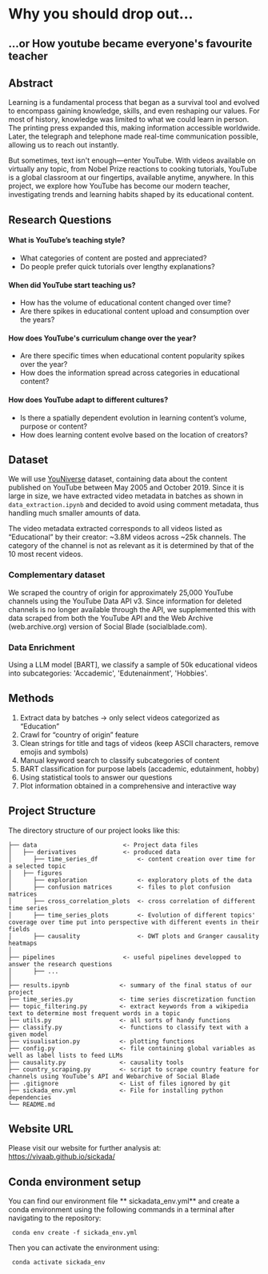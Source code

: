 # Why you should drop out...
## ...or How youtube became everyone's favourite teacher

## Abstract
Learning is a fundamental process that began as a survival tool and evolved to encompass gaining knowledge, skills, and even reshaping our values. For most of history, knowledge was limited to what we could learn in person. The printing press expanded this, making information accessible worldwide. Later, the telegraph and telephone made real-time communication possible, allowing us to reach out instantly.

But sometimes, text isn't enough—enter YouTube. With videos available on virtually any topic, from Nobel Prize reactions to cooking tutorials, YouTube is a global classroom at our fingertips, available anytime, anywhere. In this project, we explore how YouTube has become our modern teacher, investigating trends and learning habits shaped by its educational content.

## Research Questions
#### What is YouTube’s teaching style?
- What categories of content are posted and appreciated?
- Do people prefer quick tutorials over lengthy explanations?

#### When did YouTube start teaching us?
- How has the volume of educational content changed over time? 
- Are there spikes in educational content upload and consumption over the years?

#### How does YouTube's curriculum change over the year?
- Are there specific times when educational content popularity spikes over the year?
- How does the information spread across categories in educational content?

#### How does YouTube adapt to different cultures?
- Is there a spatially dependent evolution in learning content’s volume, purpose or content?
- How does learning content evolve based on the location of creators?

## Dataset
We will use [YouNiverse](https://zenodo.org/records/4650046) dataset, containing data about the content published on YouTube between May 2005 and October 2019. Since it is large in size, we have extracted video metadata in batches as shown in `data_extraction.ipynb` and decided to avoid using comment metadata, thus handling much smaller amounts of data.

The video metadata extracted corresponds to all videos listed as “Educational” by their creator: ~3.8M videos across ~25k channels. The category of the channel is not as relevant as it is determined by that of the 10 most recent videos. 

### Complementary dataset
We scraped the country of origin for approximately 25,000 YouTube channels using the YouTube Data API v3. Since information for deleted channels is no longer available through the API, we supplemented this with data scraped from both the YouTube API and the Web Archive (web.archive.org) version of Social Blade (socialblade.com).

### Data Enrichment
Using a LLM model [BART], we classify a sample of 50k educational videos into subcategories:
'Accademic', 'Edutenainment', 'Hobbies'.

## Methods
1. Extract data by batches → only select videos categorized as “Education”
2. Crawl for “country of origin” feature
3. Clean strings for title and tags of videos (keep ASCII characters, remove emojis and symbols) 
4. Manual keyword search to classify subcategories of content
4. BART classification for purpose labels (accademic, edutainment, hobby)
4. Using statistical tools to answer our questions
5. Plot information obtained in a comprehensive and interactive way

## Project Structure

The directory structure of our project looks like this:

```
├── data                        <- Project data files
│   ├── derivatives             <- produced data
│      ├── time_series_df           <- content creation over time for a selected topic
│   ├── figures
│      ├── exploration              <- exploratory plots of the data
│      ├── confusion matrices       <- files to plot confusion matrices
│      ├── cross_correlation_plots  <- cross correlation of different time series
│      ├── time_series_plots        <- Evolution of different topics' coverage over time put into perspective with different events in their fields
│      ├── causality                <- DWT plots and Granger causality heatmaps
│
├── pipelines                   <- useful pipelines developped to answer the research questions
│      ├── ...
│
├── results.ipynb              <- summary of the final status of our project
├── time_series.py             <- time series discretization function
├── topic_filtering.py         <- extract keywords from a wikipedia text to determine most frequent words in a topic
├── utils.py                   <- all sorts of handy functions
├── classify.py                <- functions to classify text with a given model
├── visualisation.py           <- plotting functions
├── config.py                  <- file containing global variables as well as label lists to feed LLMs
├── causality.py               <- causality tools
├── country_scraping.py        <- script to scrape country feature for channels using YouTube’s API and Webarchive of Social Blade
├── .gitignore                 <- List of files ignored by git
├── sickada_env.yml            <- File for installing python dependencies
└── README.md
```
## Website URL

Please visit our website for further analysis at: https://vivaab.github.io/sickada/

## Conda environment setup
You can find our environment file ** sickadata_env.yml** and create a conda environment using the following commands in a terminal after navigating to the repository:

<pre><code> conda env create -f sickada_env.yml </code></pre>

Then you can activate the environment using:

<pre><code> conda activate sickada_env </code></pre>
